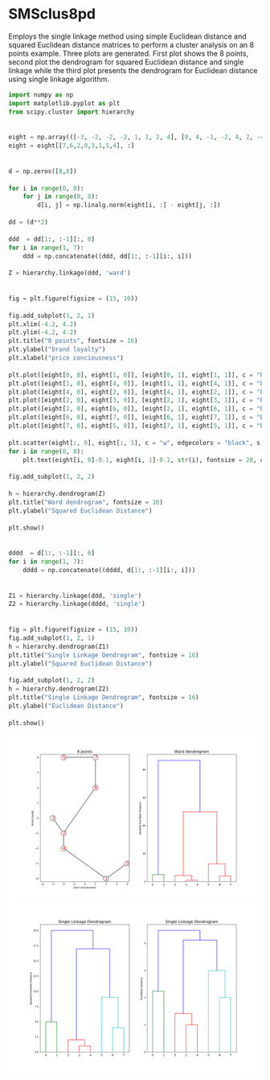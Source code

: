 # SMSclus8pd
Employs the single linkage method using simple Euclidean distance and squared Euclidean distance matrices to perform a cluster analysis on an 8 points example. Three plots are generated. First plot shows the 8 points, second plot the dendrogram for squared Euclidean distance and single linkage while the third plot presents the dendrogram for Euclidean distance using single linkage algorithm.

```python
import numpy as np
import matplotlib.pyplot as plt
from scipy.cluster import hierarchy


eight = np.array(([-3, -2, -2, -2, 1, 1, 2, 4], [0, 4, -1, -2, 4, 2, -4, -3])).T
eight = eight[[7,6,2,0,3,1,5,4], :]


d = np.zeros([8,8])

for i in range(0, 8):
    for j in range(0, 8):
        d[i, j] = np.linalg.norm(eight[i, :] - eight[j, :])

dd = (d**2)

ddd  = dd[1:, :-1][:, 0]
for i in range(1, 7):
    ddd = np.concatenate((ddd, dd[1:, :-1][i:, i]))

Z = hierarchy.linkage(ddd, 'ward')


fig = plt.figure(figsize = (15, 10))

fig.add_subplot(1, 2, 1)
plt.xlim(-4.2, 4.2)
plt.ylim(-4.2, 4.2)
plt.title("8 points", fontsize = 16)
plt.ylabel("brand loyalty")
plt.xlabel("price conciousness")

plt.plot([eight[0, 0], eight[1, 0]], [eight[0, 1], eight[1, 1]], c = "black", zorder = 0)
plt.plot([eight[1, 0], eight[4, 0]], [eight[1, 1], eight[4, 1]], c = "black", zorder = 0)
plt.plot([eight[4, 0], eight[2, 0]], [eight[4, 1], eight[2, 1]], c = "black", zorder = 0)
plt.plot([eight[2, 0], eight[3, 0]], [eight[2, 1], eight[3, 1]], c = "black", zorder = 0)
plt.plot([eight[2, 0], eight[6, 0]], [eight[2, 1], eight[6, 1]], c = "black", zorder = 0)
plt.plot([eight[6, 0], eight[7, 0]], [eight[6, 1], eight[7, 1]], c = "black", zorder = 0)
plt.plot([eight[7, 0], eight[5, 0]], [eight[7, 1], eight[5, 1]], c = "black", zorder = 0)

plt.scatter(eight[:, 0], eight[:, 1], c = "w", edgecolors = "black", s = 500)
for i in range(0, 8):
    plt.text(eight[i, 0]-0.1, eight[i, 1]-0.1, str(i), fontsize = 20, color = "r")
    
fig.add_subplot(1, 2, 2)

h = hierarchy.dendrogram(Z)
plt.title("Ward dendrogram", fontsize = 16)
plt.ylabel("Squared Euclidean Distance")

plt.show()


dddd  = d[1:, :-1][:, 0]
for i in range(1, 7):
    dddd = np.concatenate((dddd, d[1:, :-1][i:, i]))


Z1 = hierarchy.linkage(ddd, 'single')
Z2 = hierarchy.linkage(dddd, 'single')


fig = plt.figure(figsize = (15, 10))
fig.add_subplot(1, 2, 1)
h = hierarchy.dendrogram(Z1)
plt.title("Single Linkage Dendrogram", fontsize = 16)
plt.ylabel("Squared Euclidean Distance")

fig.add_subplot(1, 2, 2)
h = hierarchy.dendrogram(Z2)
plt.title("Single Linkage Dendrogram", fontsize = 16)
plt.ylabel("Euclidean Distance")

plt.show()


```
![SMSclus8pd](SMSclus8pd1_python.png)
![SMSclus8pd](SMSclus8pd2_python.png)